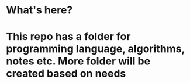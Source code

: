 <h1>What's here?<h1>
This repo has a folder for programming language, algorithms, notes etc. More folder will be created based on needs
